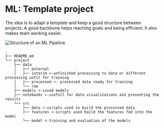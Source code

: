# ML: Template project

The idea is to adapt a template and keep a good structure between projects. A good backbone helps
reaching goals and being efficient. It also makes team working easier.

![Structure of an ML Pipeline](https://miro.medium.com/max/876/1*fKlYtetGpfWDw0x7rdO6jQ.png)


```
.
├── README.md
└── project
    ├── data
    │   ├── external
    │   ├── interim <-unfinished processing to data or different processing unfit for training
    │   ├── processed <- processed data ready for training
    │   └── raw
    ├── models <-saved models
    ├── notebooks <-usefull for data visualizations and presenting the results
    └── src
        ├── data <-scripts used to build the processed data
        ├── features <-scripts used build the features fed into the model
        └── model <-training and evaluation of the models
```
